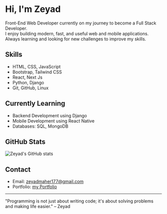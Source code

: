 # Hi, I'm Zeyad

Front-End Web Developer currently on my journey to become a Full Stack Developer.  
I enjoy building modern, fast, and useful web and mobile applications.  
Always learning and looking for new challenges to improve my skills.

## Skills

- HTML, CSS, JavaScript
- Bootstrap, Tailwind CSS
- React, Next Js 
- Python, Django
- Git, GitHub, Linux

## Currently Learning

- Backend Development using Django
- Mobile Development using React Native
- Databases: SQL, MongoDB

## GitHub Stats

![Zeyad's GitHub stats](https://github-readme-stats.vercel.app/api?username=zeyad-pro&show_icons=true&theme=radical)

## Contact

- Email: zeyadmaher177@gmail.com
- Portfolio: [my Portfolio](https://my-profile-9ioh.vercel.app/)

---

"Programming is not just about writing code; it's about solving problems and making life easier." – Zeyad
